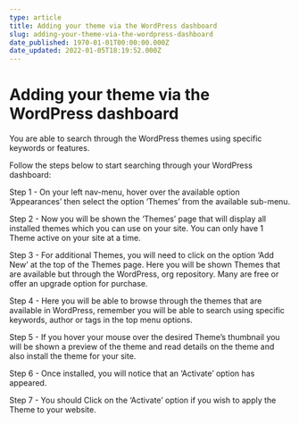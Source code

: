 ```yaml
---
type: article
title: Adding your theme via the WordPress dashboard
slug: adding-your-theme-via-the-wordpress-dashboard
date_published: 1970-01-01T00:00:00.000Z
date_updated: 2022-01-05T18:19:52.000Z
---
```


# Adding your theme via the WordPress dashboard

You are able to search through the WordPress themes using specific keywords or features.

Follow the steps below to start searching through your WordPress dashboard:

Step 1 - On your left nav-menu, hover over the available option ‘Appearances’ then select the option ‘Themes’ from the available sub-menu.

Step 2 - Now you will be shown the ‘Themes’ page that will display all installed themes which you can use on your site. You can only have 1 Theme active on your site at a time.

Step 3 - For additional Themes, you will need to click on the option ‘Add New’ at the top of the Themes page. Here you will be shown Themes that are available but through the WordPress, org repository. Many are free or offer an upgrade option for purchase.

Step 4 - Here you will be able to browse through the themes that are available in WordPress, remember you will be able to search using specific keywords, author or tags in the top menu options.

Step 5 - If you hover your mouse over the desired Theme’s thumbnail you will be shown a preview of the theme and read details on the theme and also install the theme for your site.

Step 6 - Once installed, you will notice that an ‘Activate’ option has appeared.

Step 7 - You should Click on the ‘Activate’ option if you wish to apply the Theme to your website.